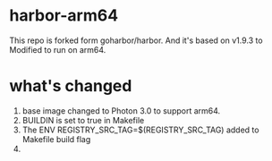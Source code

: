# harbor-arm64
This repo is forked form goharbor/harbor. And it's based on v1.9.3 to Modified to run on arm64.

# what's changed
1. base image changed to Photon 3.0 to support arm64.
2. BUILDIN is set to true in Makefile
3. The ENV REGISTRY_SRC_TAG=$(REGISTRY_SRC_TAG) added to Makefile build flag
4. 
